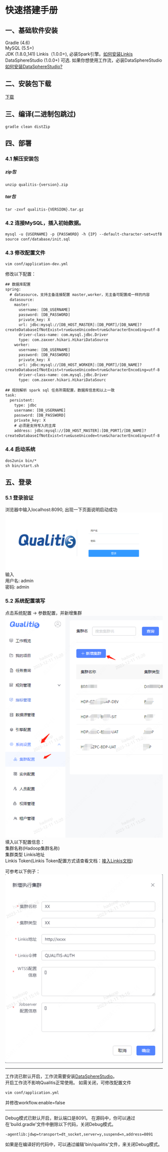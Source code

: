 # 快速搭建手册

## 一、基础软件安装
Gradle (4.6)  
MySQL (5.5+)  
JDK (1.8.0_141)
Linkis（1.0.0+), 必装Spark引擎。[如何安装Linkis](https://github.com/WeBankFinTech/Linkis)  
DataSphereStudio (1.0.0+) 可选. 如果你想使用工作流，必装DataSphereStudio [如何安装DataSphereStudio?](https://github.com/WeBankFinTech/DataSphereStudio)

## 二、安装包下载
[下载](https://github.com/WeBankFinTech/Qualitis/releases)

## 三、编译(二进制包跳过)
```
gradle clean distZip
```

## 四、部署
### 4.1 解压安装包
##### zip包
```
unzip qualitis-{version}.zip
```

##### tar包
```
tar -zxvf qualitis-{VERSION}.tar.gz
```

### 4.2 连接MySQL，插入初始数据。
```
mysql -u {USERNAME} -p {PASSWORD} -h {IP} --default-character-set=utf8
source conf/database/init.sql
```

### 4.3 修改配置文件
```
vim conf/application-dev.yml
```
修改以下配置：
```
## 数据库配置
spring:
  # datasource，支持主备连接配置 master,worker，无主备可配置成一样的内容
  datasource:
    master:
      username: [DB_USERNAME]
      password: [DB_PASSWORD]
      private_key: X
      url: jdbc:mysql://[DB_HOST_MASTER]:[DB_PORT]/[DB_NAME]?createDatabaseIfNotExist=true&useUnicode=true&characterEncoding=utf-8
      driver-class-name: com.mysql.jdbc.Driver
      type: com.zaxxer.hikari.HikariDataSource
    worker:
      username: [DB_USERNAME]
      password: [DB_PASSWORD]
      private_key: X
      url: jdbc:mysql://[DB_HOST_WORKER]:[DB_PORT]/[DB_NAME]?createDatabaseIfNotExist=true&useUnicode=true&characterEncoding=utf-8
      driver-class-name: com.mysql.jdbc.Driver
      type: com.zaxxer.hikari.HikariDataSourc
 
## 规则解析 spark sql 任务所需配置，数据库信息和以上一致
task:
  persistent:
    type: jdbc
    username: [DB_USERNAME]
    password: [DB_PASSWORD]
    private_key: X
    # 必须是支持写入的主库
    address: jdbc:mysql://[DB_HOST_MASTER]:[DB_PORT]/[DB_NAME]?createDatabaseIfNotExist=true&useUnicode=true&characterEncoding=utf-8
```

### 4.4 启动系统
```
dos2unix bin/*
sh bin/start.sh
```

## 五、登录
### 5.1 登录验证
浏览器中输入localhost:8090, 出现一下页面说明启动成功  
![登录验证图片](../../../images/zh_CN/ch1/登录.png)  
输入  
用户名: admin  
密码: admin  

### 5.2 系统配置填写
点击系统配置 -> 参数配置，并新增集群
![系统配置](../../../images/zh_CN/ch1/系统配置.png)  
填入以下配置信息：  
集群名称(Hadoop集群名称)  
集群类型
Linkis地址  
Linkis Token(Linkis Token配置方式请查看文档：[接入Linkis文档](接入Linkis文档.md))  

可参考以下例子：
![](../../../images/zh_CN/ch1/规则配置样例.png)

---

工作流已默认开启，工作流需要安装[DataSphereStudio](https://github.com/WeBankFinTech/DataSphereStudio)。  
开启工作流不影响Qualitis正常使用。
如需关闭，可修改配置文件
```
vim conf/application.yml
```
并修改workflow.enable=false

---

Debug模式已默认开启，默认端口是8091。
在源码中，你可以通过在'build.gradle'文件中删除以下代码，关闭Debug模式。
```
-agentlib:jdwp=transport=dt_socket,server=y,suspend=n,address=8091
```
如果是在编译好的代码中，可以通过编辑'bin/qualitis'文件，来关闭Debug模式。